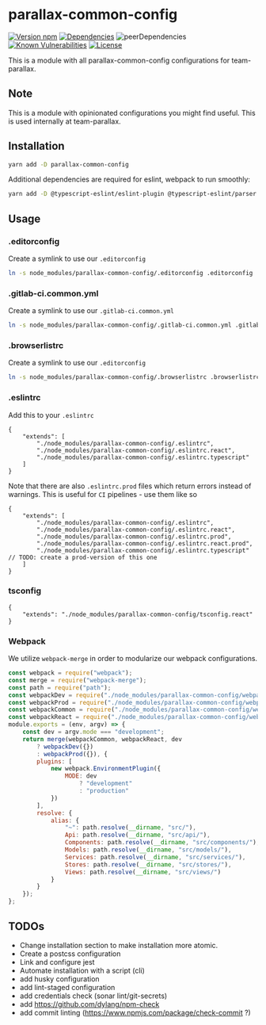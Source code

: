 # parallax-common-config
[![Version npm][version]](http://npmjs.com/package/parallax-common-config)
[![Dependencies][david]](https://david-dm.org/team-parallax/parallax-common-config)
![peerDependencies][peer]
[![Known Vulnerabilities][vulnerabilities]](https://snyk.io/test/npm/parallax-common-config)
[![License][license]](https://opensource.org/licenses/MIT)

[version]: http://img.shields.io/npm/v/parallax-common-config.svg?style=flat-square
[david]: https://img.shields.io/david/team-parallax/parallax-common-config.svg?style=flat-square
[peer]: https://img.shields.io/david/peer/team-parallax/parallax-common-config.svg?style=flat-square
[vulnerabilities]: https://snyk.io/test/npm/parallax-common-config/badge.svg?style=flat-square
[license]: https://img.shields.io/badge/License-MIT-brightgreen.svg?style=flat-square

This is a module with all parallax-common-config configurations for team-parallax.

## Note
This is a module with opinionated configurations you might find useful. This is used internally at team-parallax. 

## Installation
```bash
yarn add -D parallax-common-config
```
Additional dependencies are required for eslint, webpack to run smoothly:
```bash
yarn add -D @typescript-eslint/eslint-plugin @typescript-eslint/parser autoprefixer awesome-typescript-loader cache-loader css-loader css-modules-typescript-loader eslint-config-react-app eslint-loader eslint-plugin-filenames eslint-plugin-sort-keys-fix eslint-plugin-import-alias eslint-plugin-jsdoc eslint-plugin-react eslint-plugin-sort-imports-es6-autofix eslint-plugin-unused-imports extract-css-chunks-webpack-plugin file-loader html-webpack-plugin style-loader svg-inline-loader typescript typescript-eslint-parser typings-for-css-modules-loader url-loader webpack-merge
```



## Usage
### .editorconfig
Create a symlink to use our `.editorconfig`
```bash
ln -s node_modules/parallax-common-config/.editorconfig .editorconfig
```
### .gitlab-ci.common.yml
Create a symlink to use our `.gitlab-ci.common.yml`
```bash
ln -s node_modules/parallax-common-config/.gitlab-ci.common.yml .gitlab-ci.common.yml
```
### .browserlistrc
Create a symlink to use our `.editorconfig`
```bash
ln -s node_modules/parallax-common-config/.browserlistrc .browserlistrc
```
### .eslintrc
Add this to your `.eslintrc`
```json5
{
	"extends": [
		"./node_modules/parallax-common-config/.eslintrc",
		"./node_modules/parallax-common-config/.eslintrc.react",
		"./node_modules/parallax-common-config/.eslintrc.typescript"
	]
}
```
Note that there are also `.eslintrc.prod` files which return errors instead of warnings. This is useful for `CI` pipelines - use them like so
```json5
{
	"extends": [
		"./node_modules/parallax-common-config/.eslintrc",
		"./node_modules/parallax-common-config/.eslintrc.react",
		"./node_modules/parallax-common-config/.eslintrc.prod",
		"./node_modules/parallax-common-config/.eslintrc.react.prod",
		"./node_modules/parallax-common-config/.eslintrc.typescript" // TODO: create a prod-version of this one
	]
}
```
### tsconfig
```json5
{
	"extends": "./node_modules/parallax-common-config/tsconfig.react"
}
```
### Webpack
We utilize `webpack-merge` in order to modularize our webpack configurations.
```javascript
const webpack = require("webpack");
const merge = require("webpack-merge");
const path = require("path");
const webpackDev = require("./node_modules/parallax-common-config/webpack.config.dev");
const webpackProd = require("./node_modules/parallax-common-config/webpack.config.prod");
const webpackCommon = require("./node_modules/parallax-common-config/webpack.config.common");
const webpackReact = require("./node_modules/parallax-common-config/webpack.config.react");
module.exports = (env, argv) => {
	const dev = argv.mode === "development";
	return merge(webpackCommon, webpackReact, dev
		? webpackDev({})
		: webpackProd({}), {
		plugins: [
			new webpack.EnvironmentPlugin({
				MODE: dev
					? "development"
					: "production"
			})
		],
		resolve: {
			alias: {
				"~": path.resolve(__dirname, "src/"),
				Api: path.resolve(__dirname, "src/api/"),
				Components: path.resolve(__dirname, "src/components/"),
				Models: path.resolve(__dirname, "src/models/"),
				Services: path.resolve(__dirname, "src/services/"),
				Stores: path.resolve(__dirname, "src/stores/"),
				Views: path.resolve(__dirname, "src/views/")
			}
		}
	});
};
```
## TODOs
* Change installation section to make installation more atomic.
* Create a postcss configuration
* Link and configure jest
* Automate installation with a script (cli)
* add husky configuration
* add lint-staged configuration
* add credentials check (sonar lint/git-secrets)
* add https://github.com/dylang/npm-check
* add commit linting (https://www.npmjs.com/package/check-commit ?)
